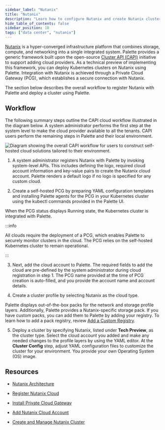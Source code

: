 ```yaml
---
sidebar_label: "Nutanix"
title: "Nutanix"
description: "Learn how to configure Nutanix and create Nutanix clusters in Palette."
hide_table_of_contents: false
sidebar_position: 10
tags: ["data center", "nutanix"]
---
```



[Nutanix](https://www.nutanix.com/what-we-do) is a hyper-converged infrastructure platform that combines storage, compute, and networking into a single integrated system. Palette provides a generic framework built upon the open-source [Cluster API (CAPI)](https://cluster-api.sigs.k8s.io) initiative to support adding cloud providers. As a technical preview of implementing this framework, you can deploy Kubernetes clusters on Nutanix using Palette. Integration with Nutanix is achieved through a Private Cloud Gateway (PCG), which establishes a secure connection with Nutanix.

The section below describes the overall workflow to register Nutanix with Palette and deploy a cluster using Palette. 

## Workflow

The following summary steps outline the CAPI cloud workflow illustrated in the diagram below. A system administrator performs the first step at the system level to make the cloud provider available to all the tenants. CAPI users perform the remaining steps in Palette and their local environment.

![Diagram showing the overall CAPI workflow for users to construct self-hosted cloud solutions tailored to their environment.](/clusters_data-center_nutanix_workflow.png)

1. A system administrator registers Nutanix with Palette by invoking system-level APIs. This includes defining the logo, required cloud account information and key-value pairs to create the Nutanix cloud account. Palette renders a default logo if no logo is specified for any custom cloud. 

2. Create a self-hosted PCG by preparing YAML configuration templates and installing Palette agents for the PCG in your Kubernetes cluster using the kubectl commands provided in the Palette UI.

  When the PCG status displays Running state, the Kubernetes cluster is integrated with Palette.

  :::info

  All clouds require the deployment of a PCG, which enables Palette to securely monitor clusters in the cloud. The PCG relies on the self-hosted Kubernetes cluster to remain operational.

  :::

3. Next, add the cloud account to Palette. The required fields to add the cloud are pre-defined by the system administrator during cloud registration in step 1. The PCG name provided at the time of PCG creation is auto-filled, and you provide the account name and account details.

4. Create a cluster profile by selecting Nutanix as the cloud type. 

  Palette displays out-of-the-box packs for the network and storage profile layers. Additionally, Palette provides a Nutanix-specific storage pack. If you have custom packs, you can add them to Palette by adding your registry. To learn how to add a pack registry, review [Add a Custom Registry](https://docs.spectrocloud.com/registries-and-packs/adding-a-custom-registry/#configure-a-custom-pack-registry-in-palette).

5. Deploy a cluster by specifying Nutanix, listed under **Tech Preview**, as the cluster type. Select the cloud account you added and make any needed changes to the profile layers by using the YAML editor. At the **Cluster Config** step, adjust YAML configuration files to customize the cluster for your environment. You provide your own Operating System (OS) image.



## Resources

- [Nutanix Architecture](architecture.md)

- [Register Nutanix Cloud](register-nutanix-cloud.md)

- [Install Private Cloud Gateway](install-pcg.md)

- [Add Nutanix Cloud Account](add-nutanix-cloud-account.md)

- [Create and Manage Nutanix Cluster](create-manage-nutanix-cluster.md)
